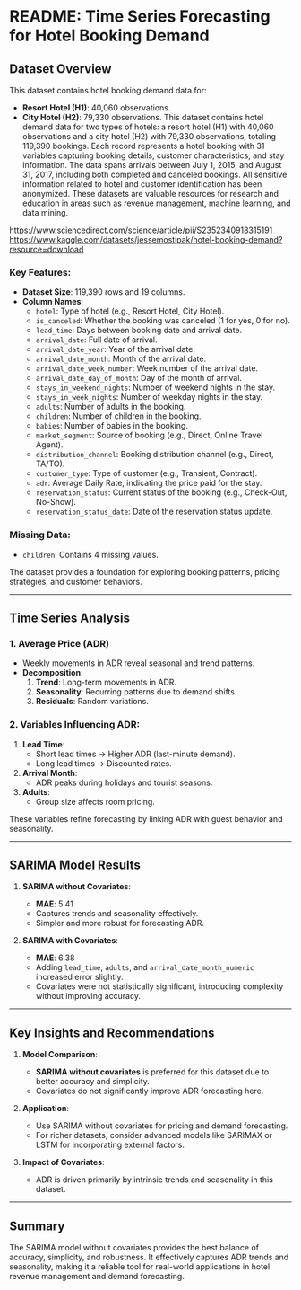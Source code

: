 # README: Time Series Forecasting for Hotel Booking Demand

## Dataset Overview
This dataset contains hotel booking demand data for:
- **Resort Hotel (H1)**: 40,060 observations.
- **City Hotel (H2)**: 79,330 observations.
This dataset contains hotel demand data for two types of hotels: a resort hotel (H1) with 40,060 observations and a city hotel (H2) with 79,330 observations, totaling 119,390 bookings. Each record represents a hotel booking with 31 variables capturing booking details, customer characteristics, and stay information. The data spans arrivals between July 1, 2015, and August 31, 2017, including both completed and canceled bookings. All sensitive information related to hotel and customer identification has been anonymized. These datasets are valuable resources for research and education in areas such as revenue management, machine learning, and data mining.

https://www.sciencedirect.com/science/article/pii/S2352340918315191
https://www.kaggle.com/datasets/jessemostipak/hotel-booking-demand?resource=download

### Key Features:
- **Dataset Size**: 119,390 rows and 19 columns.
- **Column Names**:
  - `hotel`: Type of hotel (e.g., Resort Hotel, City Hotel).
  - `is_canceled`: Whether the booking was canceled (1 for yes, 0 for no).
  - `lead_time`: Days between booking date and arrival date.
  - `arrival_date`: Full date of arrival.
  - `arrival_date_year`: Year of the arrival date.
  - `arrival_date_month`: Month of the arrival date.
  - `arrival_date_week_number`: Week number of the arrival date.
  - `arrival_date_day_of_month`: Day of the month of arrival.
  - `stays_in_weekend_nights`: Number of weekend nights in the stay.
  - `stays_in_week_nights`: Number of weekday nights in the stay.
  - `adults`: Number of adults in the booking.
  - `children`: Number of children in the booking.
  - `babies`: Number of babies in the booking.
  - `market_segment`: Source of booking (e.g., Direct, Online Travel Agent).
  - `distribution_channel`: Booking distribution channel (e.g., Direct, TA/TO).
  - `customer_type`: Type of customer (e.g., Transient, Contract).
  - `adr`: Average Daily Rate, indicating the price paid for the stay.
  - `reservation_status`: Current status of the booking (e.g., Check-Out, No-Show).
  - `reservation_status_date`: Date of the reservation status update.

### Missing Data:
- `children`: Contains 4 missing values.

The dataset provides a foundation for exploring booking patterns, pricing strategies, and customer behaviors.

---

## Time Series Analysis

### 1. Average Price (ADR)
- Weekly movements in ADR reveal seasonal and trend patterns.
- **Decomposition**:
  1. **Trend**: Long-term movements in ADR.
  2. **Seasonality**: Recurring patterns due to demand shifts.
  3. **Residuals**: Random variations.

### 2. Variables Influencing ADR:
1. **Lead Time**:
   - Short lead times → Higher ADR (last-minute demand).
   - Long lead times → Discounted rates.
2. **Arrival Month**:
   - ADR peaks during holidays and tourist seasons.
3. **Adults**:
   - Group size affects room pricing.

These variables refine forecasting by linking ADR with guest behavior and seasonality.

---

## SARIMA Model Results

1. **SARIMA without Covariates**:
   - **MAE**: 5.41
   - Captures trends and seasonality effectively.
   - Simpler and more robust for forecasting ADR.

2. **SARIMA with Covariates**:
   - **MAE**: 6.38
   - Adding `lead_time`, `adults`, and `arrival_date_month_numeric` increased error slightly.
   - Covariates were not statistically significant, introducing complexity without improving accuracy.

---

## Key Insights and Recommendations
1. **Model Comparison**:
   - **SARIMA without covariates** is preferred for this dataset due to better accuracy and simplicity.
   - Covariates do not significantly improve ADR forecasting here.

2. **Application**:
   - Use SARIMA without covariates for pricing and demand forecasting.
   - For richer datasets, consider advanced models like SARIMAX or LSTM for incorporating external factors.

3. **Impact of Covariates**:
   - ADR is driven primarily by intrinsic trends and seasonality in this dataset.

---

## Summary
The SARIMA model without covariates provides the best balance of accuracy, simplicity, and robustness. It effectively captures ADR trends and seasonality, making it a reliable tool for real-world applications in hotel revenue management and demand forecasting.
